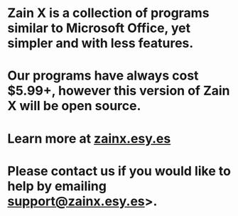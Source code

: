 # Zain X is a collection of programs similar to Microsoft Office, yet simpler and with less features. 
# Our programs have always cost $5.99+, however this version of Zain X will be open source.
# Learn more at <a href="http://zainx.esy.es">zainx.esy.es</a>
# Please contact us if you would like to help by emailing <a href="mailto:support@zainx.esy.es">support@zainx.esy.es>.
